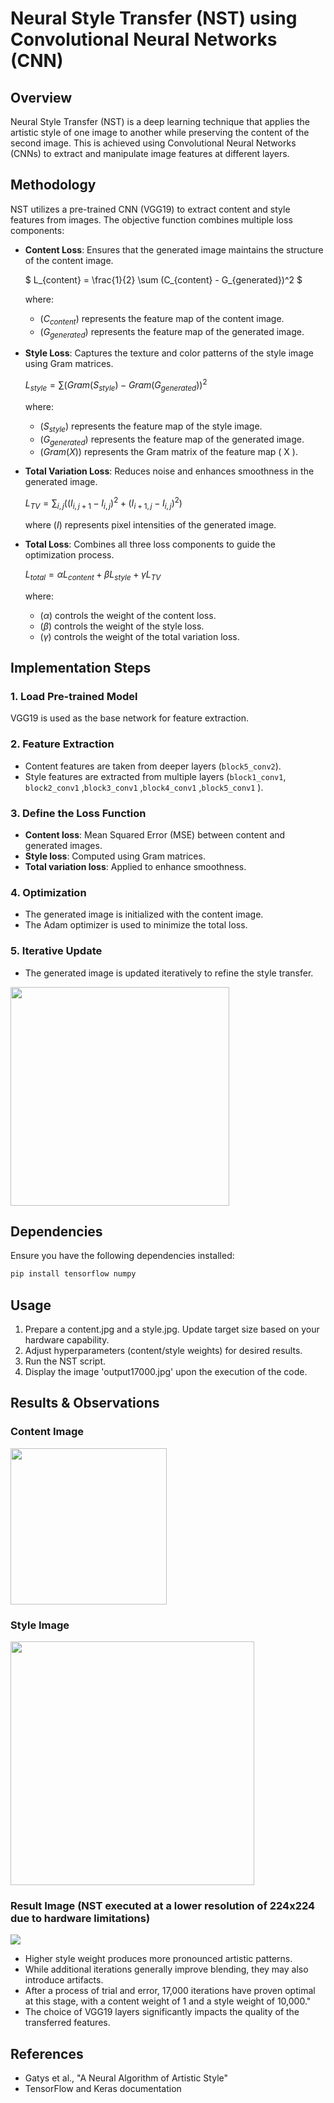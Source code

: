 # Neural Style Transfer (NST) using Convolutional Neural Networks (CNN)

## Overview

Neural Style Transfer (NST) is a deep learning technique that applies the artistic style of one image to another while preserving the content of the second image. This is achieved using Convolutional Neural Networks (CNNs) to extract and manipulate image features at different layers.

## Methodology

NST utilizes a pre-trained CNN (VGG19) to extract content and style features from images. The objective function combines multiple loss components:

- **Content Loss**: Ensures that the generated image maintains the structure of the content image.
  
  $` L_{content} = \frac{1}{2} \sum (C_{content} - G_{generated})^2 `$
  
  where:
  - $`( C_{content} )`$ represents the feature map of the content image.
  - $`( G_{generated} )`$ represents the feature map of the generated image.

- **Style Loss**: Captures the texture and color patterns of the style image using Gram matrices.
  
  $` L_{style} = \sum (Gram(S_{style}) - Gram(G_{generated}))^2 `$
  
  where:
  - $`( S_{style} )`$ represents the feature map of the style image.
  - $`( G_{generated} )`$ represents the feature map of the generated image.
  - $`( Gram(X) )`$ represents the Gram matrix of the feature map \( X \).

- **Total Variation Loss**: Reduces noise and enhances smoothness in the generated image.
  
  $` L_{TV} = \sum_{i,j} ((I_{i,j+1} - I_{i,j})^2 + (I_{i+1,j} - I_{i,j})^2) `$
  
  where $`( I )`$ represents pixel intensities of the generated image.

- **Total Loss**: Combines all three loss components to guide the optimization process.

  $`L_{total} = \alpha L_{content} + \beta L_{style} + \gamma L_{TV}`$

  where:

  - $`(\alpha)`$ controls the weight of the content loss.
  - $`(\beta)`$ controls the weight of the style loss.
  - $`(\gamma)`$ controls the weight of the total variation loss.

## Implementation Steps

### 1. Load Pre-trained Model

VGG19 is used as the base network for feature extraction.

### 2. Feature Extraction

- Content features are taken from deeper layers (`block5_conv2`).
- Style features are extracted from multiple layers (`block1_conv1`, `block2_conv1` ,`block3_conv1` ,`block4_conv1` ,`block5_conv1` ).

### 3. Define the Loss Function

- **Content loss**: Mean Squared Error (MSE) between content and generated images.
- **Style loss**: Computed using Gram matrices.
- **Total variation loss**: Applied to enhance smoothness.

### 4. Optimization

- The generated image is initialized with the content image.
- The Adam optimizer is used to minimize the total loss.

### 5. Iterative Update

- The generated image is updated iteratively to refine the style transfer.

<img src="https://github.com/user-attachments/assets/aa1d4a92-ca05-4ca1-b923-2804e8d2c0c6" width="350"/>

## Dependencies

Ensure you have the following dependencies installed:

```bash
pip install tensorflow numpy
```


## Usage

1. Prepare a content.jpg and a style.jpg. Update target size based on your hardware capability.
2. Adjust hyperparameters (content/style weights) for desired results. 
3. Run the NST script.
4. Display the image 'output17000.jpg' upon the execution of the code.

## Results & Observations
### Content Image
<img src="https://github.com/user-attachments/assets/3d688ded-9ea6-4aea-acc4-1534312bab96" width="250"/>


### Style Image
<img src="https://github.com/user-attachments/assets/009ae32f-0c19-4b77-a1cd-5996b0aa2279" width="390"/>


### Result Image (NST executed at a lower resolution of 224x224 due to hardware limitations)
<img src="https://github.com/user-attachments/assets/a6756b31-630e-4303-9176-09f4cd104363" />


- Higher style weight produces more pronounced artistic patterns.
- While additional iterations generally improve blending, they may also introduce artifacts.
- After a process of trial and error, 17,000 iterations have proven optimal at this stage, with a content weight of 1 and a style weight of 10,000."
- The choice of VGG19 layers significantly impacts the quality of the transferred features.

## References

- Gatys et al., "A Neural Algorithm of Artistic Style"
- TensorFlow and Keras documentation

